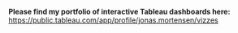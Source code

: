 **Please find my portfolio of interactive Tableau dashboards here:**
https://public.tableau.com/app/profile/jonas.mortensen/vizzes
